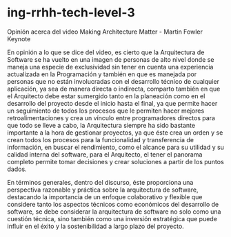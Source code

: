 # ing-rrhh-tech-level-3
Opinión acerca del video Making Architecture Matter - Martin Fowler Keynote

En opinión a lo que se dice del video, es cierto que la Arquitectura de Software se ha vuelto en una imagen de personas de alto nivel donde se maneja una especie de exclusividad sin tener en cuenta una experiencia actualizada en la Programación y también en que es manejada por personas que no están involucradas con el desarrollo técnico de cualquier aplicación, ya sea de manera directa o indirecta, comparto también en que el Arquitecto debe estar sumergido tanto en la planeación como en el desarrollo del proyecto desde el inicio hasta el final, ya que permite hacer un seguimiento de todos los procesos que le permiten hacer mejores retroalimentaciones y crea un vínculo entre programadores directos para que todo se lleve a cabo, la Arquitectura siempre ha sido bastante importante a la hora de gestionar proyectos, ya que éste crea un orden y se crean todos los procesos para la funcionalidad y transferencia de información, en buscar el rendimiento, como el alcance para su utilidad y su calidad interna del software, para el Arquitecto, el tener el panorama completo permite tomar decisiones y crear soluciones a partir de los puntos dados.

En términos generales, dentro del discurso, éste proporciona una perspectiva razonable y práctica sobre la arquitectura de software, destacando la importancia de un enfoque colaborativo y flexible que considere tanto los aspectos técnicos como económicos del desarrollo de software, se debe considerar la arquitectura de software no solo como una cuestión técnica, sino también como una inversión estratégica que puede influir en el éxito y la sostenibilidad a largo plazo del proyecto.